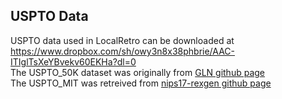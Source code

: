 ## USPTO Data

USPTO data used in LocalRetro can be downloaded at https://www.dropbox.com/sh/owy3n8x38phbrie/AAC-ITIglTsXeYBvekv60EKHa?dl=0<br>
The USPTO_50K dataset was originally from [GLN github page](https://github.com/Hanjun-Dai/GLN)<br>
The USPTO_MIT was retreived from [nips17-rexgen github page](https://github.com/wengong-jin/nips17-rexgen)